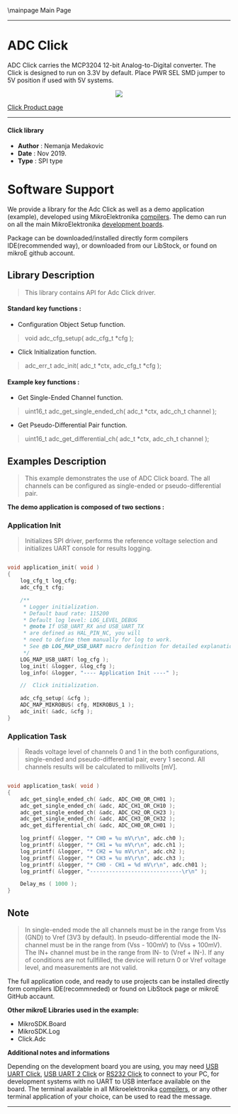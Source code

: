\mainpage Main Page

 

---
# ADC Click

ADC Click carries the MCP3204 12-bit Analog-to-Digital converter. The Click is designed to run on 3.3V by default.
Place PWR SEL SMD jumper to 5V position if used with 5V systems.

<p align="center">
  <img src="https://download.mikroe.com/images/click_for_ide/adc_click.png">
</p>

[Click Product page](https://www.mikroe.com/adc-click)

---


#### Click library

- **Author**        : Nemanja Medakovic
- **Date**          : Nov 2019.
- **Type**          : SPI type


# Software Support

We provide a library for the Adc Click 
as well as a demo application (example), developed using MikroElektronika 
[compilers](https://shop.mikroe.com/compilers).
The demo can run on all the main MikroElektronika [development boards](https://shop.mikroe.com/development-boards).

Package can be downloaded/installed directly form compilers IDE(recommended way), or downloaded from our LibStock, or found on mikroE github account.

## Library Description

> This library contains API for Adc Click driver.

#### Standard key functions :

- Configuration Object Setup function.
> void adc_cfg_setup( adc_cfg_t *cfg );
 
- Click Initialization function.
> adc_err_t adc_init( adc_t *ctx, adc_cfg_t *cfg );

#### Example key functions :

- Get Single-Ended Channel function.
> uint16_t adc_get_single_ended_ch( adc_t *ctx, adc_ch_t channel );
 
- Get Pseudo-Differential Pair function.
> uint16_t adc_get_differential_ch( adc_t *ctx, adc_ch_t channel );

## Examples Description

>
> This example demonstrates the use of ADC Click board.
> The all channels can be configured as single-ended or pseudo-differential pair.
>

**The demo application is composed of two sections :**

### Application Init

>
> Initializes SPI driver, performs the reference voltage selection and
> initializes UART console for results logging.
>

```c

void application_init( void )
{
    log_cfg_t log_cfg;
    adc_cfg_t cfg;

    /** 
     * Logger initialization.
     * Default baud rate: 115200
     * Default log level: LOG_LEVEL_DEBUG
     * @note If USB_UART_RX and USB_UART_TX 
     * are defined as HAL_PIN_NC, you will 
     * need to define them manually for log to work. 
     * See @b LOG_MAP_USB_UART macro definition for detailed explanation.
     */
    LOG_MAP_USB_UART( log_cfg );
    log_init( &logger, &log_cfg );
    log_info( &logger, "---- Application Init ----" );

    //  Click initialization.

    adc_cfg_setup( &cfg );
    ADC_MAP_MIKROBUS( cfg, MIKROBUS_1 );
    adc_init( &adc, &cfg );
}

```

### Application Task

>
> Reads voltage level of channels 0 and 1 in the both configurations,
> single-ended and pseudo-differential pair, every 1 second.
> All channels results will be calculated to millivolts [mV].
>

```c

void application_task( void )
{
    adc_get_single_ended_ch( &adc, ADC_CH0_OR_CH01 );
    adc_get_single_ended_ch( &adc, ADC_CH1_OR_CH10 );
    adc_get_single_ended_ch( &adc, ADC_CH2_OR_CH23 );
    adc_get_single_ended_ch( &adc, ADC_CH3_OR_CH32 );
    adc_get_differential_ch( &adc, ADC_CH0_OR_CH01 );

    log_printf( &logger, "* CH0 = %u mV\r\n", adc.ch0 );
    log_printf( &logger, "* CH1 = %u mV\r\n", adc.ch1 );
    log_printf( &logger, "* CH2 = %u mV\r\n", adc.ch2 );
    log_printf( &logger, "* CH3 = %u mV\r\n", adc.ch3 );
    log_printf( &logger, "* CH0 - CH1 = %d mV\r\n", adc.ch01 );
    log_printf( &logger, "-----------------------------\r\n" );

    Delay_ms ( 1000 );
}

```

## Note

>
> In single-ended mode the all channels must be in the range from Vss (GND)
> to Vref (3V3 by default).
> In pseudo-differential mode the IN- channel must be in the range from
> (Vss - 100mV) to (Vss + 100mV). The IN+ channel must be in the range from
> IN- to (Vref + IN-).
> If any of conditions are not fullfilled, the device will return 0 or Vref
> voltage level, and measurements are not valid.

The full application code, and ready to use projects can be  installed directly form compilers IDE(recommneded) or found on LibStock page or mikroE GitHub accaunt.

**Other mikroE Libraries used in the example:** 

- MikroSDK.Board
- MikroSDK.Log
- Click.Adc

**Additional notes and informations**

Depending on the development board you are using, you may need 
[USB UART Click](https://shop.mikroe.com/usb-uart-click), 
[USB UART 2 Click](https://shop.mikroe.com/usb-uart-2-click) or 
[RS232 Click](https://shop.mikroe.com/rs232-click) to connect to your PC, for 
development systems with no UART to USB interface available on the board. The 
terminal available in all Mikroelektronika 
[compilers](https://shop.mikroe.com/compilers), or any other terminal application 
of your choice, can be used to read the message.



---
